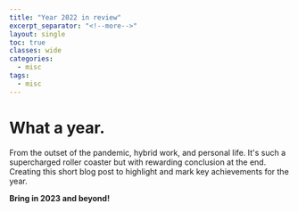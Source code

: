```yaml
---
title: "Year 2022 in review"
excerpt_separator: "<!--more-->"
layout: single
toc: true
classes: wide
categories:
  - misc
tags:
  - misc
---
```


# What a year.  
From the outset of the pandemic, hybrid work, and personal life.  It's such a supercharged roller coaster but with rewarding conclusion at the end.  Creating this short blog post to highlight and mark key achievements for the year.  

**Bring in 2023 and beyond!**

<!--<div style="position: relative; width: 100%; height: 0; padding-top: 250.0000%;
 padding-bottom: 0; box-shadow: 0 2px 8px 0 rgba(63,69,81,0.16); margin-top: 1.6em; margin-bottom: 0.9em; overflow: hidden;
 border-radius: 8px; will-change: transform;">
  <iframe loading="lazy" style="position: absolute; width: 100%; height: 100%; top: 0; left: 0; border: none; padding: 0;margin: 0;"
    src="https:&#x2F;&#x2F;www.canva.com&#x2F;design&#x2F;DAFVP-UScXY&#x2F;view?embed" allowfullscreen="allowfullscreen" allow="fullscreen">
  </iframe>
</div>
<a href="https:&#x2F;&#x2F;www.canva.com&#x2F;design&#x2F;DAFVP-UScXY&#x2F;view?utm_content=DAFVP-UScXY&amp;utm_campaign=designshare&amp;utm_medium=embeds&amp;utm_source=link" target="_blank" rel="noopener">Year 2022 Highlights</a> by Vic Perdana-->